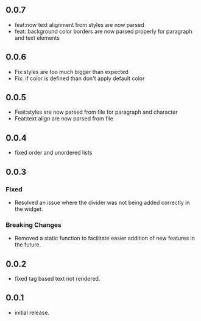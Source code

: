 ## 0.0.7

*  feat:now text alignment from styles are now parsed
*  feat: background color borders are now parsed properly for paragraph and text elements
## 0.0.6

*  Fix:styles are too much bigger than expected
*  Fix: if color is defined than don't apply default color
## 0.0.5

*  Feat:styles are now parsed from file for paragraph and character
*  Feat:text align are now parsed from file
## 0.0.4

*  fixed order and unordered lists
## 0.0.3
### Fixed
- Resolved an issue where the divider was not being added correctly in the widget.
### Breaking Changes
- Removed a static function to facilitate easier addition of new features in the future.


## 0.0.2

*  fixed tag based text not rendered.
## 0.0.1

*  initial release.
